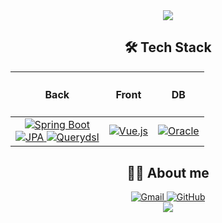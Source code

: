 <html lang="ko">

<body>
  <div align="center">
    <a href="https://github.com/Yong-Yong2">
      <img src="https://capsule-render.vercel.app/api?type=waving&color=timeGradient&height=100&section=header&animation=fadeIn" />
    </a>
    <br />
    
  <h2>🛠 Tech Stack</h2>
    <table>
      <thead>
        <tr>
          <th>
            <h4>Back</h4>
          </th>
          <th>
            <h4>Front</h4>
          </th>
          <th>
            <h4>DB</h4>
          </th>
        </tr>
      </thead>
      <tbody align="center">
        <tr>
          <td>
            <a href="https://spring.io/projects/spring-boot">
              <img src="https://img.shields.io/badge/Spring%20Boot-6DB33F?logo=springboot&logoColor=fff&style=flat" alt="Spring Boot" />
            </a>
          <br>
            <a href="https://spring.io/projects/spring-data-jpa">
              <img src="https://img.shields.io/badge/JPA-6DB33F?logo=hibernate&logoColor=white&style=flat" alt="JPA"/>
            </a>
            <a href="https://querydsl.com/">
              <img src="https://img.shields.io/badge/Querydsl-008dd1?logo=querydsl" alt="Querydsl"/>
            </a>
          </td>
          <td>
            <a href="https://vuejs.org"><img
                src="https://img.shields.io/badge/Vue.js-4FC08D?logo=vuedotjs&logoColor=fff&style=flat"
                alt="Vue.js" /></a>
            <br />
          </td>
          <td>
            <a href="https://www.oracle.com/kr">
              <img src="https://img.shields.io/badge/Oracle-F80000?logo=oracle&logoColor=fff&style=flat" alt="Oracle" />
            </a>
          </td>
        </tr>
      </tbody>
    </table>
  <h2>🙋‍♂️ About me</h2>
    <a href="mailto:rksk0303@gmail.com">
      <img src="https://img.shields.io/badge/Gmail-EA4335?logo=gmail&logoColor=fff&style=flat" alt="Gmail" />
    </a>
    <a href="https://github.com/Yong-Yong2">
      <img src="https://img.shields.io/badge/GitHub-181717?logo=github&logoColor=fff&style=flat" alt="GitHub" />
    </a>
  <br>
    <a href="https://github.com/Yong-Yong2">
      <img src="https://capsule-render.vercel.app/api?type=waving&color=timeGradient&height=100&section=footer&animation=fadeIn" />
    </a>
  </div>
</body>

</html>
